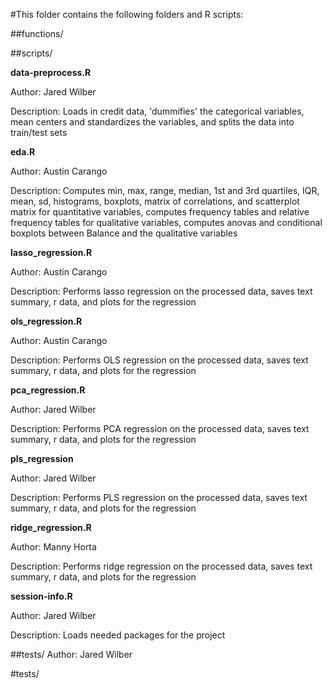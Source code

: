 #This folder contains the following folders and R scripts:

##functions/

##scripts/ 

**data-preprocess.R**
     
Author: Jared Wilber
     
Description: Loads in credit data, 'dummifies' the categorical variables, mean centers and standardizes the variables, and splits the data into train/test sets
     
**eda.R**

Author: Austin Carango
     
Description: Computes min, max, range, median, 1st and 3rd quartiles, IQR, mean, sd, histograms, boxplots, matrix of correlations, and scatterplot matrix for quantitative variables, computes frequency tables and relative frequency tables for qualitative variables, computes anovas and conditional boxplots between Balance and the qualitative variables 
     
**lasso_regression.R**

Author: Austin Carango
     
Description: Performs lasso regression on the processed data, saves text summary, r data, and plots for the regression
     
**ols_regression.R**

Author: Austin Carango
     
Description: Performs OLS regression on the processed data, saves text summary, r data, and plots for the regression

    
**pca_regression.R**
     
Author: Jared Wilber
     
Description: Performs PCA regression on the processed data, saves text summary, r data, and plots for the regression
     
**pls_regression**
 
Author: Jared Wilber
     
Description: Performs PLS regression on the processed data, saves text summary, r data, and plots for the regression
     
**ridge_regression.R**
 
Author: Manny Horta
     
Description: Performs ridge regression on the processed data, saves text summary, r data, and plots for the regression
     
**session-info.R**
 
Author: Jared Wilber 
     
Description: Loads needed packages for the project
 
     

##tests/ Author: Jared Wilber
     

#tests/

